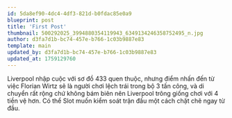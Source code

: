 ```yaml
---
id: 5da8ef90-4dc4-4df3-821d-b0fdac85e0a9
blueprint: post
title: 'First Post'
thumbnail: 500292025_3994880354119943_6349134246358752495_n.jpg
author: d3fa7d1b-bc74-457e-b766-1c03b9887e83
template: main
updated_by: d3fa7d1b-bc74-457e-b766-1c03b9887e83
updated_at: 1759129760
---
```

Liverpool nhập cuộc với sơ đồ 433 quen thuộc, nhưng điểm nhấn đến từ việc Florian Wirtz sẽ là người chơi lệch trái trong bộ 3 tấn công, và di chuyển rất rộng chứ không bám biên nên Liverpool trông giống chơi với 4 tiền vệ hơn. Có thể Slot muốn kiểm soát trận đấu một cách chặt chẽ ngay từ đầu.